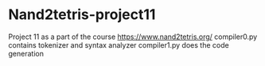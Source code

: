 # Nand2tetris-project11
Project 11 as a part of the course https://www.nand2tetris.org/
compiler0.py contains tokenizer and syntax analyzer
compiler1.py does the code generation
